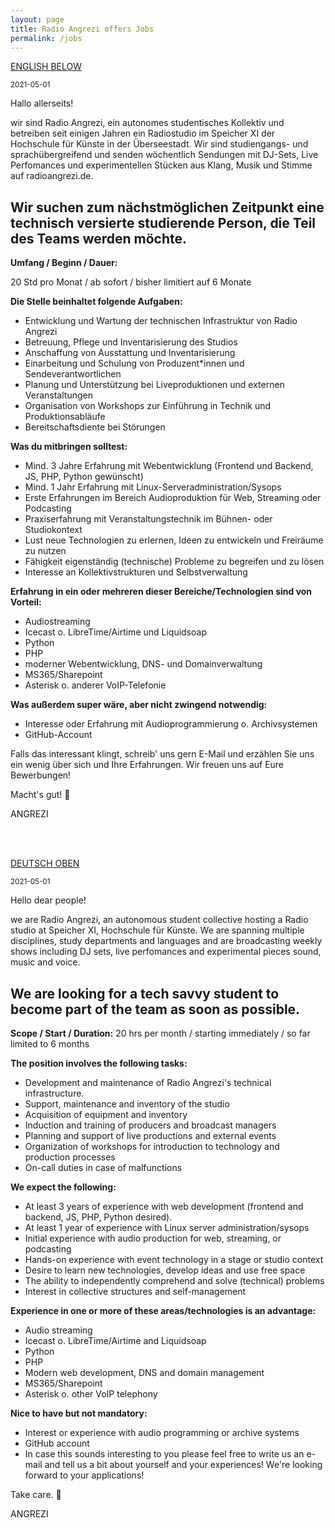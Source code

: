 ```yaml
---
layout: page
title: Radio Angrezi offers Jobs
permalink: /jobs
---
```


<a id="de"></a>
<a href="#en">ENGLISH BELOW</a>


<small>2021-05-01</small>

Hallo allerseits!

wir sind Radio Angrezi, ein autonomes studentisches Kollektiv und betreiben seit einigen Jahren ein Radiostudio im Speicher XI der Hochschule für Künste in der Überseestadt. Wir sind studiengangs- und sprachübergreifend und senden wöchentlich Sendungen mit DJ-Sets, Live Perfomances und experimentellen Stücken aus Klang, Musik und Stimme auf radioangrezi.de.

## Wir suchen zum nächstmöglichen Zeitpunkt eine technisch versierte studierende Person, die Teil des Teams werden möchte.

**Umfang / Beginn / Dauer:**

20 Std pro Monat / ab sofort / bisher limitiert auf 6 Monate

**Die Stelle beinhaltet folgende Aufgaben:**
- Entwicklung und Wartung der technischen Infrastruktur von Radio Angrezi 
- Betreuung, Pflege und Inventarisierung des Studios 
- Anschaffung von Ausstattung und Inventarisierung 
- Einarbeitung und Schulung von Produzent*innen und Sendeverantwortlichen 
- Planung und Unterstützung bei Liveproduktionen und externen Veranstaltungen 
- Organisation von Workshops zur Einführung in Technik und Produktionsabläufe 
- Bereitschaftsdiente bei Störungen
  

**Was du mitbringen solltest:** 
- Mind. 3 Jahre Erfahrung mit Webentwicklung (Frontend und Backend, JS, PHP, Python gewünscht) 
- Mind. 1 Jahr Erfahrung mit Linux-Serveradministration/Sysops 
- Erste Erfahrungen im Bereich Audioproduktion für Web, Streaming oder Podcasting 
- Praxiserfahrung mit Veranstaltungstechnik im Bühnen- oder Studiokontext
- Lust neue Technologien zu erlernen, Ideen zu entwickeln und Freiräume zu nutzen 
- Fähigkeit eigenständig (technische) Probleme zu begreifen und zu lösen 
- Interesse an Kollektivstrukturen und Selbstverwaltung 


**Erfahrung in ein oder mehreren dieser Bereiche/Technologien sind von Vorteil:** 
- Audiostreaming 
- Icecast o. LibreTime/Airtime und Liquidsoap 
- Python 
- PHP 
- moderner Webentwicklung, DNS- und Domainverwaltung 
- MS365/Sharepoint 
- Asterisk o. anderer VoIP-Telefonie 

**Was außerdem super wäre, aber nicht zwingend notwendig:** 
- Interesse oder Erfahrung mit Audioprogrammierung o. Archivsystemen
- GitHub-Account 


Falls das interessant klingt, schreib' uns gern E-Mail und erzählen Sie uns ein wenig über sich und Ihre Erfahrungen. Wir freuen uns auf Eure Bewerbungen!

Macht's gut! 💌 

ANGREZI

<br/><br/>

<a id="en"></a>
<a href="#de">DEUTSCH OBEN</a>


<small>2021-05-01</small>

Hello dear people!

we are Radio Angrezi, an autonomous student collective hosting a Radio studio at Speicher XI, Hochschule für Künste. We are spanning multiple disciplines, study departments and languages and are broadcasting weekly shows including DJ sets, live perfomances and experimental pieces sound, music and voice.
## We are looking for a tech savvy student to become part of the team as soon as possible.

**Scope / Start / Duration:** 
20 hrs per month / starting immediately / so far limited to 6 months

**The position involves the following tasks:**
- Development and maintenance of Radio Angrezi's technical infrastructure.
- Support, maintenance and inventory of the studio
- Acquisition of equipment and inventory
- Induction and training of producers and broadcast managers
- Planning and support of live productions and external events
- Organization of workshops for introduction to technology and production processes
- On-call duties in case of malfunctions

**We expect the following:**
- At least 3 years of experience with web development (frontend and backend, JS, PHP, Python desired).
- At least 1 year of experience with Linux server administration/sysops
- Initial experience with audio production for web, streaming, or podcasting
- Hands-on experience with event technology in a stage or studio context
- Desire to learn new technologies, develop ideas and use free space
- The ability to independently comprehend and solve (technical) problems
- Interest in collective structures and self-management

**Experience in one or more of these areas/technologies is an advantage:**
- Audio streaming
- Icecast o. LibreTime/Airtime and Liquidsoap
- Python
- PHP
- Modern web development, DNS and domain management
- MS365/Sharepoint
- Asterisk o. other VoIP telephony

**Nice to have but not mandatory:**
- Interest or experience with audio programming or archive systems
- GitHub account
- In case this sounds interesting to you please feel free to write us an e-mail and tell us a bit about yourself and your experiences! We're looking forward to your applications!

Take care. 💌 

ANGREZI

